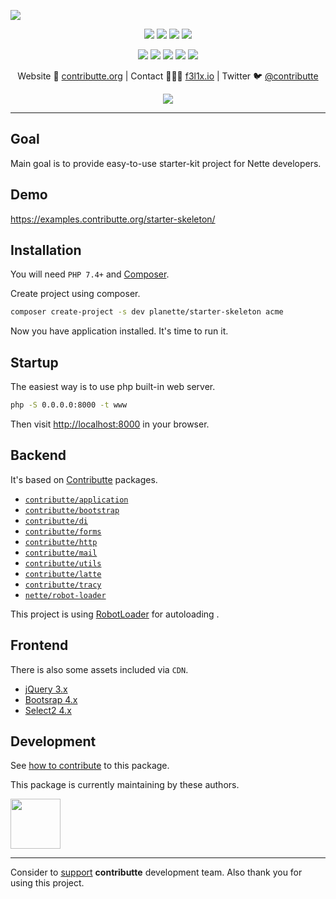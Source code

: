 ![](https://heatbadger.now.sh/github/readme/contributte/starter-skeleton/)

<p align=center>
  <a href="https://github.com/contributte/starter-skeleton/actions"><img src="https://badgen.net/github/checks/contributte/starter-skeleton/master"></a>
  <a href="https://coveralls.io/r/contributte/starter-skeleton"><img src="https://badgen.net/coveralls/c/github/contributte/starter-skeleton"></a>
  <a href="https://packagist.org/packages/contributte/starter-skeleton"><img src="https://badgen.net/packagist/dm/contributte/starter-skeleton"></a>
  <a href="https://packagist.org/packages/contributte/starter-skeleton"><img src="https://badgen.net/packagist/v/contributte/starter-skeleton"></a>
</p>
<p align=center>
  <a href="https://packagist.org/packages/contributte/starter-skeleton"><img src="https://badgen.net/packagist/php/contributte/starter-skeleton"></a>
  <a href="https://github.com/contributte/starter-skeleton"><img src="https://badgen.net/github/license/contributte/starter-skeleton"></a>
  <a href="https://bit.ly/ctteg"><img src="https://badgen.net/badge/support/gitter/cyan"></a>
  <a href="https://bit.ly/cttfo"><img src="https://badgen.net/badge/support/forum/yellow"></a>
  <a href="https://contributte.org/partners.html"><img src="https://badgen.net/badge/sponsor/donations/F96854"></a>
</p>

<p align=center>
Website 🚀 <a href="https://contributte.org">contributte.org</a> | Contact 👨🏻‍💻 <a href="https://f3l1x.io">f3l1x.io</a> | Twitter 🐦 <a href="https://twitter.com/contributte">@contributte</a>
</p>

<p align=center>
	<img src="https://api.microlink.io?url=https%3A%2F%2Fexamples.contributte.org%2Fstarter-skeleton%2F&overlay.browser=light&screenshot=true&meta=false&embed=screenshot.url"></img>
</p>

-----

## Goal

Main goal is to provide easy-to-use starter-kit project for Nette developers.

## Demo

https://examples.contributte.org/starter-skeleton/

## Installation

You will need `PHP 7.4+` and [Composer](https://getcomposer.org/).

Create project using composer.

```bash
composer create-project -s dev planette/starter-skeleton acme
```

Now you have application installed. It's time to run it.

## Startup

The easiest way is to use php built-in web server.

```bash
php -S 0.0.0.0:8000 -t www
```

Then visit [http://localhost:8000](http://localhost:8000) in your browser.

## Backend

It's based on [Contributte](https://contributte.org/) packages.

- [`contributte/application`](https://github.com/contributte/application)
- [`contributte/bootstrap`](https://github.com/contributte/bootstrap)
- [`contributte/di`](https://github.com/contributte/di)
- [`contributte/forms`](https://github.com/contributte/forms)
- [`contributte/http`](https://github.com/contributte/http)
- [`contributte/mail`](https://github.com/contributte/mail)
- [`contributte/utils`](https://github.com/contributte/utils)
- [`contributte/latte`](https://github.com/contributte/latte)
- [`contributte/tracy`](https://github.com/contributte/tracy)
- [`nette/robot-loader`](https://github.com/nette/robot-loader)

This project is using [RobotLoader](https://doc.nette.org/cs/3.0/robotloader) for autoloading .

## Frontend

There is also some assets included via `CDN`.

- [jQuery 3.x](https://jquery.com/)
- [Bootsrap 4.x](https://getbootstrap.com/)
- [Select2 4.x](https://select2.org/)

## Development

See [how to contribute](https://contributte.org/contributing.html) to this package.

This package is currently maintaining by these authors.

<a href="https://github.com/f3l1x">
    <img width="80" height="80" src="https://avatars2.githubusercontent.com/u/538058?v=3&s=80">
</a>

-----

Consider to [support](https://contributte.org/partners.html) **contributte** development team.
Also thank you for using this project.
